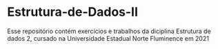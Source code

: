 # Estrutura-de-Dados-II

Esse repositório contém exercícios e trabalhos da diciplina Estrutura de dados 2, cursado na Universidade Estadual Norte Fluminence em 2021
